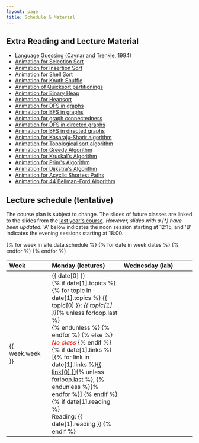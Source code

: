 ```yaml
---
layout: page
title: Schedule & Material
---
```


## Extra Reading and Lecture Material

<ul>
<li><a href="material/CavnarTrenkle.pdf">Language Guessing (Cavnar and Trenkle, 1994)</a> </li>
<li><a href="slides/21DemoSelectionSort.pdf">Animation for Selection Sort</a> </li>
<li><a href="slides/21DemoInsertionSort.pdf">Animation for Insertion Sort</a> </li>
<li><a href="slides/21DemoShellSort.pdf">Animation for Shell Sort</a> </li>
<li><a href="slides/21DemoKnuthShuffle.pdf">Animation for Knuth Shuffle</a> </li>
<li><a href="slides/23DemoPartitioning.pdf">Animation of Quicksort partitionings</a> </li>
<li><a href="slides/24DemoBinaryHeap.pdf">Animation for Binary Heap</a> </li>
<li><a href="slides/24DemoHeapsort.pdf">Animation for Heapsort</a> </li>
<li><a href="slides/41DemoDepthFirstSearch.pdf">Animation for DFS in graphs</a></li>
<li><a href="slides/41DemoBreadthFirstSearch.pdf">Animation for BFS in graphs</a></li>
<li><a href="slides/41DemoConnectedComponents.pdf">Animation for graph connectedness</a></li>

<li><a href="slides/42DemoDepthFirstSearch.pdf">Animation for DFS in directed graphs</a></li>
<li><a href="slides/42DemoBreadthFirstSearch.pdf">Animation for BFS in directed graphs</a></li>
<li><a href="slides/42DemoKosarajuSharir.pdf">Animation for Kosaraju-Sharir algorithm</a></li>
<li><a href="slides/42DemoTopologicalSort.pdf">Animation for Topological sort algorithm</a></li>

<li><a href="slides/43DemoGreedy.pdf">Animation for Greedy Algorithm</a></li>
<li><a href="slides/43DemoKruskal.pdf">Animation for Kruskal's Algorithm</a></li>
<li><a href="slides/43DemoPrim.pdf">Animation for Prim's Algorithm</a></li>

<li><a href="slides/44DemoDijkstra.pdf">Animation for Dijkstra's Algorithm</a></li>
<li><a href="slides/44DemoAcyclicSP.pdf">Animation for Acyclic Shortest Paths</a></li>
<li><a href="slides/44DemoBellmanFord.pdf">Animation for 44 Bellman-Ford Algorithm</a></li>
</ul>

## Lecture schedule (tentative)

The course plan is subject to change.
The slides of future classes are linked
to the slides from the [last year's course](http://www.sfs.uni-tuebingen.de/~ddekok/dsa3/).
<em>However, slides with a (*) have been updated.</em>
'A' below indicates the noon session starting at 12:15,
and 'B' indicates the evening sessions starting at 18:00.

<table rules="groups" style="width:100%;border-collapse: collapse;">
  <thead style="border-bottom: 1px solid #000;">
    <tr>
      <th style="text-align:left;" width="10%">Week</th>
      <th style="text-align:left;" width="30%">Monday (lectures)</th>
      <th style="text-align:left;" width="30%">Wednesday (lab)</th>
    </tr>
  </thead>
  <tbody style="border-bottom: 1px solid #000;">
{% for week in site.data.schedule %}
    <tr style="border-bottom: 1px solid #000;">
    <td style="text-align:left;"> {{ week.week }} </td>
    {% for date in week.dates %}
            <td valign="top"> {{ date[0] }} <br/>
                {% if date[1].topics %}
                    {% for topic in date[1].topics %}
                        {{ topic[0] }}: <em> {{ topic[1] }}</em>{% unless forloop.last %}<br/> {% endunless %}
                    {% endfor %}
                {% else %}
                    <em style="color: red">No class</em>
                {% endif %}
                {% if date[1].links %}
                    <br/>
                    [{% for link in date[1].links %}<a href="{{ link[1] }}">{{ link[0] }}</a>{% unless forloop.last %}, {% endunless %}{% endfor %}]
                {% endif %}
                {% if date[1].reading %}
                    <br/>
                    Reading: {{ date[1].reading }}
                {% endif %}
            </td>
    {% endfor %}
    </tr>
{% endfor %}
  </tbody>
</table>
